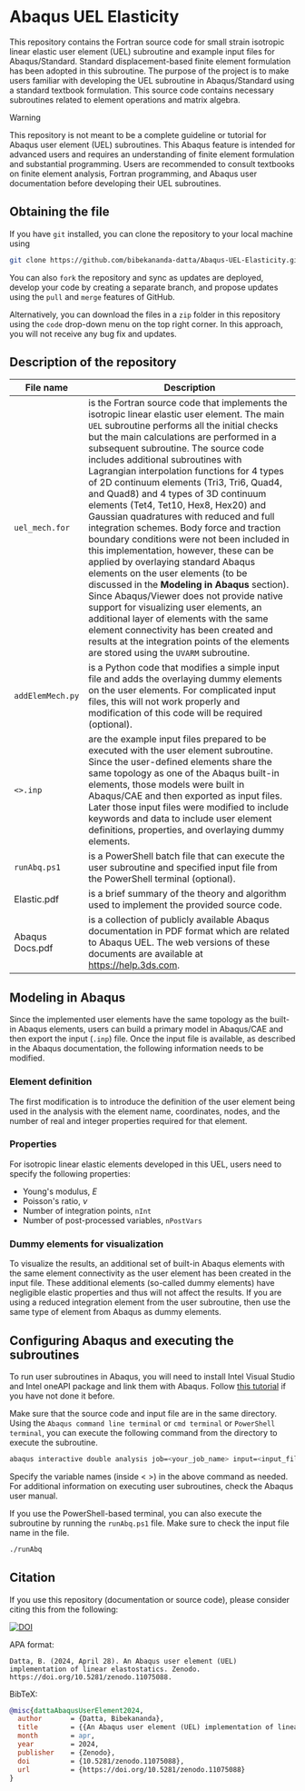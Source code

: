 # Abaqus UEL Elasticity
 
 
This repository contains the Fortran source code for small strain isotropic linear elastic user element (UEL) subroutine and example input files for Abaqus/Standard. Standard displacement-based finite element formulation has been adopted in this subroutine. The purpose of the project is to make users familiar with developing the UEL subroutine in Abaqus/Standard using a standard textbook formulation. This source code contains necessary subroutines related to element operations and matrix algebra.


> [!WARNING]
> This repository is not meant to be a complete guideline or tutorial for Abaqus user element (UEL) subroutines. This Abaqus feature is intended for advanced users and requires an understanding of finite element formulation and substantial programming. Users are recommended to consult textbooks on finite element analysis, Fortran programming, and Abaqus user documentation before developing their UEL subroutines.



## Obtaining the file

If you have `git` installed, you can clone the repository to your local machine using
```bash
git clone https://github.com/bibekananda-datta/Abaqus-UEL-Elasticity.git
```

You can also `fork` the repository and sync as updates are deployed, develop your code by creating a separate branch, and propose updates using the `pull` and `merge` features of GitHub.

Alternatively, you can download the files in a `zip` folder in this repository using the `code` drop-down menu on the top right corner. In this approach, you will not receive any bug fix and updates.



## Description of the repository

|   File name  |  Description  |
| ----------   | ------------- |
| `uel_mech.for` | is the Fortran source code that implements the isotropic linear elastic user element. The main `UEL` subroutine performs all the initial checks but the main calculations are performed in a subsequent subroutine. The source code includes additional subroutines with Lagrangian interpolation functions for 4 types of 2D continuum elements (Tri3, Tri6, Quad4, and Quad8) and 4 types of 3D continuum elements (Tet4, Tet10, Hex8, Hex20) and Gaussian quadratures with reduced and full integration schemes. Body force and traction boundary conditions were not been included in this implementation, however, these can be applied by overlaying standard Abaqus elements on the user elements (to be discussed in the **Modeling in Abaqus** section). Since Abaqus/Viewer does not provide native support for visualizing user elements, an additional layer of elements with the same element connectivity has been created and results at the integration points of the elements are stored using the `UVARM` subroutine. |
| `addElemMech.py` | is a Python code that modifies a simple input file and adds the overlaying dummy elements on the user elements. For complicated input files, this will not work properly and modification of this code will be required (optional). |
| `<>.inp` | are the example input files prepared to be executed with the user element subroutine. Since the user-defined elements share the same topology as one of the Abaqus built-in elements, those models were built in Abaqus/CAE and then exported as input files. Later those input files were modified to include keywords and data to include user element definitions, properties, and overlaying dummy elements. |
| `runAbq.ps1` | is a PowerShell batch file that can execute the user subroutine and specified input file from the PowerShell terminal (optional).
| Elastic.pdf | is a brief summary of the theory and algorithm used to implement the provided source code. |
| Abaqus Docs.pdf | is a collection of publicly available Abaqus documentation in PDF format which are related to Abaqus UEL. The web versions of these documents are available at https://help.3ds.com. |



## Modeling in Abaqus

Since the implemented user elements have the same topology as the built-in Abaqus elements, users can build a primary model in Abaqus/CAE and then export the input (`.inp`) file. Once the input file is available, as described in the Abaqus documentation, the following information needs to be modified.

### Element definition

The first modification is to introduce the definition of the user element being used in the analysis with the element name, coordinates, nodes, and the number of real and integer properties required for that element.


### Properties

For isotropic linear elastic elements developed in this UEL, users need to specify the following properties:
- Young's modulus, $E$
- Poisson's ratio, $\nu$
- Number of integration points, `nInt`
- Number of post-processed variables, `nPostVars`


### Dummy elements for visualization

To visualize the results, an additional set of built-in Abaqus elements with the same element connectivity as the user element has been created in the input file. These additional elements (so-called dummy elements) have negligible elastic properties and thus will not affect the results. If you are using a reduced integration element from the user subroutine, then use the same type of element from Abaqus as dummy elements.



## Configuring Abaqus and executing the subroutines

To run user subroutines in Abaqus, you will need to install Intel Visual Studio and Intel oneAPI package and link them with Abaqus. Follow [this tutorial](https://www.bibekanandadatta.com/blog/2021/link-intel-and-vs-abaqus-2020/) if you have not done it before.

Make sure that the source code and input file are in the same directory. Using the `Abaqus command line terminal` or `cmd terminal` or `PowerShell terminal`, you can execute the following command from the directory to execute the subroutine.

```bash
abaqus interactive double analysis job=<your_job_name> input=<input_file_name.inp> user=<source_code.for>
```
Specify the variable names (inside < >) in the above command as needed. For additional information on executing user subroutines, check the Abaqus user manual.

If you use the PowerShell-based terminal, you can also execute the subroutine by running the `runAbq.ps1` file. Make sure to check the input file name in the file.
```bash
./runAbq
```



## Citation

If you use this repository (documentation or source code), please consider citing this from the following:

[![DOI](https://zenodo.org/badge/DOI/10.5281/zenodo.11078801.svg)](https://doi.org/10.5281/zenodo.11078801)

APA format:
```
Datta, B. (2024, April 28). An Abaqus user element (UEL) implementation of linear elastostatics. Zenodo. https://doi.org/10.5281/zenodo.11075088.
```

BibTeX:
``` bibtex
@misc{dattaAbaqusUserElement2024,
  author       = {Datta, Bibekananda},
  title        = {{An Abaqus user element (UEL) implementation of linear elastostatics}},
  month        = apr,
  year         = 2024,
  publisher    = {Zenodo},
  doi          = {10.5281/zenodo.11075088},
  url          = {https://doi.org/10.5281/zenodo.11075088}
}
```